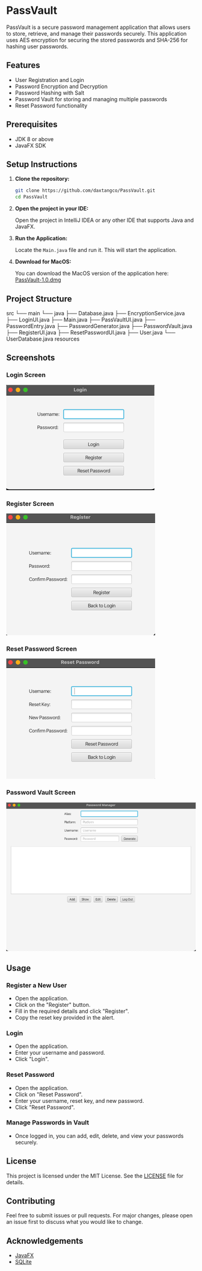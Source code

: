 # PassVault

PassVault is a secure password management application that allows users to store, retrieve, and manage their passwords securely. This application uses AES encryption for securing the stored passwords and SHA-256 for hashing user passwords.

## Features

- User Registration and Login
- Password Encryption and Decryption
- Password Hashing with Salt
- Password Vault for storing and managing multiple passwords
- Reset Password functionality

## Prerequisites

- JDK 8 or above
- JavaFX SDK

## Setup Instructions

1. **Clone the repository:**

    ```bash
    git clone https://github.com/daxtangco/PassVault.git
    cd PassVault
    ```

2. **Open the project in your IDE:**

    Open the project in IntelliJ IDEA or any other IDE that supports Java and JavaFX.

3. **Run the Application:**

    Locate the `Main.java` file and run it. This will start the application.

4. **Download for MacOS:**

    You can download the MacOS version of the application here: [PassVault-1.0.dmg](https://drive.google.com/file/d/1_J0-D6r94CNXw06zPbKoLJIn8BcQlDW8/view?usp=sharing)

## Project Structure

src
└── main
└── java
├── Database.java
├── EncryptionService.java
├── LoginUI.java
├── Main.java
├── PassVaultUI.java
├── PasswordEntry.java
├── PasswordGenerator.java
├── PasswordVault.java
├── RegisterUI.java
├── ResetPasswordUI.java
├── User.java
└── UserDatabase.java
resources


## Screenshots

### Login Screen
![Login Screen](screenshots/login.png)

### Register Screen
![Register Screen](screenshots/register.png)

### Reset Password Screen
![Reset Password Screen](screenshots/reset_password.png)

### Password Vault Screen
![Password Vault Screen](screenshots/vault.png)

## Usage

### Register a New User
- Open the application.
- Click on the "Register" button.
- Fill in the required details and click "Register".
- Copy the reset key provided in the alert.

### Login
- Open the application.
- Enter your username and password.
- Click "Login".

### Reset Password
- Open the application.
- Click on "Reset Password".
- Enter your username, reset key, and new password.
- Click "Reset Password".

### Manage Passwords in Vault
- Once logged in, you can add, edit, delete, and view your passwords securely.

## License

This project is licensed under the MIT License. See the [LICENSE](LICENSE) file for details.

## Contributing

Feel free to submit issues or pull requests. For major changes, please open an issue first to discuss what you would like to change.

## Acknowledgements

- [JavaFX](https://openjfx.io/)
- [SQLite](https://www.sqlite.org/index.html)

